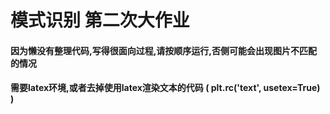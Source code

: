 # 模式识别 第二次大作业

#### 因为懒没有整理代码,写得很面向过程,请按顺序运行,否侧可能会出现图片不匹配的情况
#### 需要latex环境,或者去掉使用latex渲染文本的代码 ( plt.rc('text', usetex=True) )